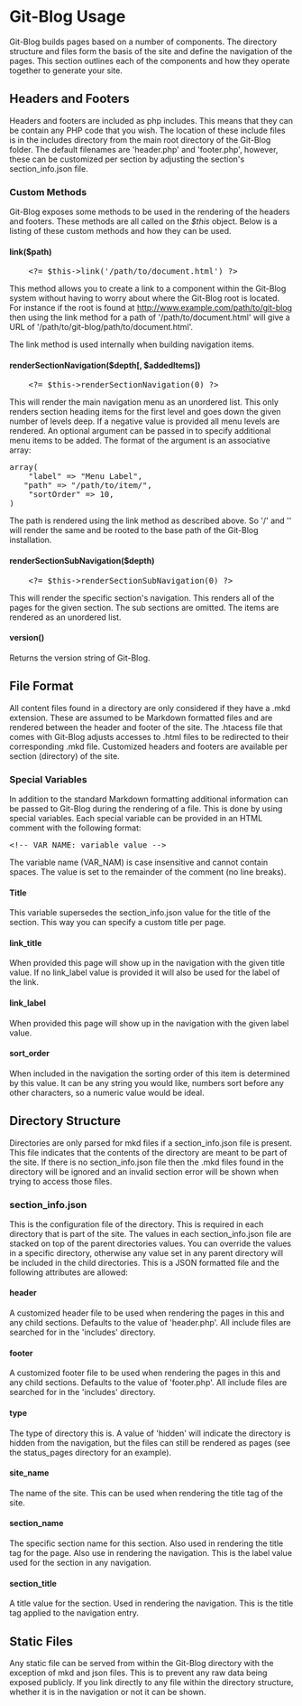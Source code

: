 <!--TITLE: Usage-->
<!--link_title: Usage-->
<!--sort_order: 30-->

# Git-Blog Usage #

Git-Blog builds pages based on a number of components. The directory structure
and files form the basis of the site and define the navigation of the pages.
This section outlines each of the components and how they operate together to
generate your site.

## Headers and Footers ##

Headers and footers are included as php includes. This means that they can be
contain any PHP code that you wish. The location of these include files is in
the includes directory from the main root directory of the Git-Blog folder.
The default filenames are 'header.php' and 'footer.php', however, these can be
customized per section by adjusting the section's section_info.json file.

### Custom Methods ###

Git-Blog exposes some methods to be used in the rendering of the headers and
footers. These methods are all called on the _$this_ object. Below is a
listing of these custom methods and how they can be used.

#### link($path) ####

<pre class="code">
	&lt;?= $this->link('/path/to/document.html') ?&gt;
</pre>

This method allows you to create a link to a component within the Git-Blog
system without having to worry about where the Git-Blog root is located. For
instance if the root is found at http://www.example.com/path/to/git-blog then
using the link method for a path of '/path/to/document.html' will give a URL
of '/path/to/git-blog/path/to/document.html'.

The link method is used internally when building navigation items.

#### renderSectionNavigation($depth[, $addedItems]) ####

<pre class="code">
	&lt;?= $this->renderSectionNavigation(0) ?&gt;
</pre>

This will render the main navigation menu as an unordered list. This only
renders section heading items for the first level and goes down the given
number of levels deep. If a negative value is provided all menu levels are
rendered. An optional argument can be passed in to specify additional menu
items to be added. The format of the argument is an associative array:

<pre class="code">
array(
	"label" => "Menu Label",
   "path" => "/path/to/item/",
	"sortOrder" => 10,
)
</pre>

The path is rendered using the link method as described above. So '/' and ''
will render the same and be rooted to the base path of the Git-Blog
installation.

#### renderSectionSubNavigation($depth) ####

<pre class="code">
	&lt;?= $this->renderSectionSubNavigation(0) ?&gt;
</pre>

This will render the specific section's navigation. This renders all of the
pages for the given section. The sub sections are omitted. The items are
rendered as an unordered list.

#### version() ####

Returns the version string of Git-Blog.

## File Format ##

All content files found in a directory are only considered if they have a .mkd
extension. These are assumed to be Markdown formatted files and are rendered
between the header and footer of the site. The .htacess file that comes with
Git-Blog adjusts accesses to .html files to be redirected to their
corresponding .mkd file. Customized headers and footers are available per
section (directory) of the site.

### Special Variables ###

In addition to the standard Markdown formatting additional information can be
passed to Git-Blog during the rendering of a file. This is done by using
special variables. Each special variable can be provided in an HTML comment
with the following format:

<pre class="code">
&lt;!-- VAR_NAME: variable value --&gt;
</pre>

The variable name (VAR_NAM) is case insensitive and cannot contain spaces. The
value is set to the remainder of the comment (no line breaks).

#### Title ####

This variable supersedes the section_info.json value for the title of the
section. This way you can specify a custom title per page.

#### link_title ####

When provided this page will show up in the navigation with the given title
value. If no link_label value is provided it will also be used for the label
of the link.

#### link_label ####

When provided this page will show up in the navigation with the given label
value.

#### sort_order ####

When included in the navigation the sorting order of this item is determined
by this value. It can be any string you would like, numbers sort before any
other characters, so a numeric value would be ideal.

## Directory Structure ##

Directories are only parsed for mkd files if a section_info.json file is
present. This file indicates that the contents of the directory are meant to
be part of the site. If there is no section_info.json file then the .mkd files
found in the directory will be ignored and an invalid section error will be
shown when trying to access those files.

### section_info.json ###

This is the configuration file of the directory. This is required in each
directory that is part of the site. The values in each section_info.json file
are stacked on top of the parent directories values. You can override the
values in a specific directory, otherwise any value set in any parent directory
will be included in the child directories. This is a JSON formatted file and
the following attributes are allowed:

#### header ####

A customized header file to be used when rendering the pages in this and any
child sections. Defaults to the value of 'header.php'. All include files are
searched for in the 'includes' directory.

#### footer ####

A customized footer file to be used when rendering the pages in this and any
child sections. Defaults to the value of 'footer.php'. All include files are
searched for in the 'includes' directory.

#### type ####

The type of directory this is. A value of 'hidden' will indicate the directory
is hidden from the navigation, but the files can still be rendered as pages
(see the status_pages directory for an example).

#### site_name ####

The name of the site. This can be used when rendering the title tag of the
site.

#### section_name ####

The specific section name for this section. Also used in rendering the title
tag for the page. Also use in rendering the navigation. This is the label
value used for the section in any navigation.

#### section_title ####

A title value for the section. Used in rendering the navigation. This is the
title tag applied to the navigation entry.

## Static Files ##

Any static file can be served from within the Git-Blog directory with the
exception of mkd and json files. This is to prevent any raw data being exposed
publicly. If you link directly to any file within the directory structure,
whether it is in the navigation or not it can be shown.
